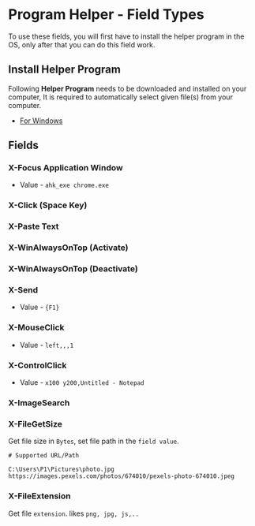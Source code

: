 # Program Helper - Field Types

To use these fields, you will first have to install the helper program in the OS, only after that you can do this field work.

## Install Helper Program

Following **Helper Program** needs to be downloaded and installed on your computer, It is required to automatically select given file(s) from your computer.

- [For Windows](/edf-extension-helper-installer-v1.7.exe)

## Fields

### X-Focus Application Window

- Value - `ahk_exe chrome.exe`

### X-Click (Space Key)
### X-Paste Text
### X-WinAlwaysOnTop (Activate)
### X-WinAlwaysOnTop (Deactivate)
### X-Send

- Value - `{F1}`

### X-MouseClick

- Value - `left,,,1`

### X-ControlClick

- Value - `x100 y200,Untitled - Notepad`

### X-ImageSearch

### X-FileGetSize

Get file size in `Bytes`, set file path in the `field value`. 

```
# Supported URL/Path

C:\Users\P1\Pictures\photo.jpg
https://images.pexels.com/photos/674010/pexels-photo-674010.jpeg
```

### X-FileExtension

Get file `extension`. likes `png, jpg, js,..`